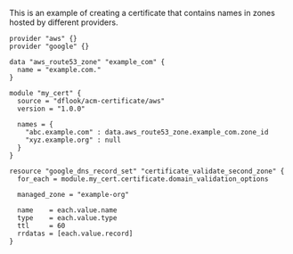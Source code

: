 This is an example of creating a certificate that contains names in zones hosted by different providers.

```hcl
provider "aws" {}
provider "google" {}

data "aws_route53_zone" "example_com" {
  name = "example.com."
}

module "my_cert" {
  source = "dflook/acm-certificate/aws"
  version = "1.0.0"

  names = {
    "abc.example.com" : data.aws_route53_zone.example_com.zone_id
    "xyz.example.org" : null
  }
}

resource "google_dns_record_set" "certificate_validate_second_zone" {
  for_each = module.my_cert.certificate.domain_validation_options

  managed_zone = "example-org"

  name    = each.value.name
  type    = each.value.type
  ttl     = 60
  rrdatas = [each.value.record]
}
```
